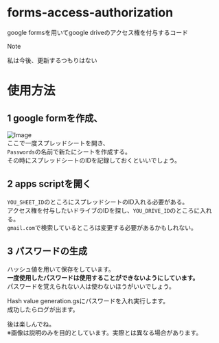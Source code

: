 # forms-access-authorization
google formsを用いてgoogle driveのアクセス権を付与するコード

> [!NOTE]
> 私は今後、更新するつもりはない


# 使用方法
## 1 google formを作成、  
![Image](https://github.com/user-attachments/assets/eff10a51-70aa-46f9-a19a-8efed43f6b1d)  
ここで一度スプレッドシートを開き、  
```Passwords```の名前で新たにシートを作成する。  
その時にスプレッドシートのIDを記録しておくといいでしょう。
## 2 apps scriptを開く
```YOU_SHEET_ID```のところにスプレッドシートのID入れる必要がある。  
アクセス権を付与したいドライブのIDを探し、```YOU_DRIVE_ID```のところに入れる。  
```gmail.com```で検索しているところは変更する必要があるかもしれない。  

## 3 パスワードの生成
ハッシュ値を用いて保存をしています。  
**一度使用したパスワードは使用することができないようにしています。**  
パスワードを覚えられない人は使わないほうがいいでしょう。  

Hash value generation.gsにパスワードを入れ実行します。  
成功したらログが出ます。  

後は楽しんでね。  
※画像は説明のみを目的としています。実際とは異なる場合があります。

